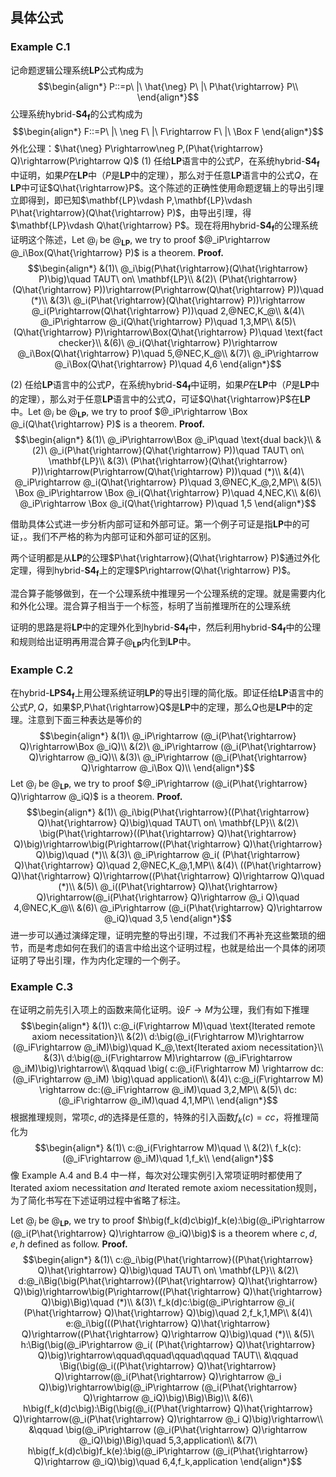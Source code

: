 

## 具体公式

### Example C.1
记命题逻辑公理系统$\mathbf{LP}$公式构成为
$$\begin{align*}
    P::=p\ |\ \hat{\neg} P\ |\ P\hat{\rightarrow} P\\
\end{align*}$$
公理系统$\text{hybrid-}\mathbf{S4_f}$的公式构成为
$$\begin{align*}
    F::=P\ |\ \neg F\ |\ F\rightarrow F\ |\ \Box F
\end{align*}$$
外化公理：$\hat{\neg} P\rightarrow\neg P,(P\hat{\rightarrow} Q)\rightarrow(P\rightarrow Q)$
$(1)$ 任给$\mathbf{LP}$语言中的公式$P$，在系统$\text{hybrid-}\mathbf{S4_f}$中证明，如果$P$在$\mathbf{LP}$中（$P$是$\mathbf{LP}$中的定理），那么对于任意$\mathbf{LP}$语言中的公式$Q$，在$\mathbf{LP}$中可证$Q\hat{\rightarrow}P$。这个陈述的正确性使用命题逻辑上的导出引理立即得到，即已知$\mathbf{LP}\vdash P,\mathbf{LP}\vdash P\hat{\rightarrow}(Q\hat{\rightarrow} P)$，由导出引理，得$\mathbf{LP}\vdash Q\hat{\rightarrow} P$。现在将用$\text{hybrid-}\mathbf{S4_f}$的公理系统证明这个陈述，Let $@_i$ be $@_\mathbf{LP}$, we try to proof $@_iP\rightarrow @_i\Box(Q\hat{\rightarrow} P)$ is a theorem.
**Proof.**
$$\begin{align*}
    &(1)\ @_i\big(P\hat{\rightarrow}(Q\hat{\rightarrow} P)\big)\quad TAUT\ on\ \mathbf{LP}\\
    &(2)\ (P\hat{\rightarrow}(Q\hat{\rightarrow} P))\rightarrow(P\rightarrow(Q\hat{\rightarrow} P))\quad (*)\\
    &(3)\ @_i(P\hat{\rightarrow}(Q\hat{\rightarrow} P))\rightarrow @_i(P\rightarrow(Q\hat{\rightarrow} P))\quad 2,@NEC,K_@\\
    &(4)\ @_iP\rightarrow @_i(Q\hat{\rightarrow} P)\quad 1,3,MP\\
    &(5)\ (Q\hat{\rightarrow} P)\rightarrow\Box(Q\hat{\rightarrow} P)\quad \text{fact checker}\\
    &(6)\ @_i(Q\hat{\rightarrow} P)\rightarrow @_i\Box(Q\hat{\rightarrow} P)\quad 5,@NEC,K_@\\
    &(7)\ @_iP\rightarrow @_i\Box(Q\hat{\rightarrow} P)\quad 4,6
\end{align*}$$

$(2)$ 任给$\mathbf{LP}$语言中的公式$P$，在系统$\text{hybrid-}\mathbf{S4_f}$中证明，如果$P$在$\mathbf{LP}$中（$P$是$\mathbf{LP}$中的定理），那么对于任意$\mathbf{LP}$语言中的公式$Q$，可证$Q\hat{\rightarrow}P$在$\mathbf{LP}$中。Let $@_i$ be $@_\mathbf{LP}$, we try to proof $@_iP\rightarrow \Box @_i(Q\hat{\rightarrow} P)$ is a theorem.
**Proof.**
$$\begin{align*}
    &(1)\ @_iP\rightarrow\Box @_iP\quad \text{dual back}\\
    &(2)\ @_i(P\hat{\rightarrow}(Q\hat{\rightarrow} P))\quad TAUT\ on\ \mathbf{LP}\\
    &(3)\ (P\hat{\rightarrow}(Q\hat{\rightarrow} P))\rightarrow(P\rightarrow(Q\hat{\rightarrow} P))\quad (*)\\
    &(4)\ @_iP\rightarrow @_i(Q\hat{\rightarrow} P)\quad 3,@NEC,K_@,2,MP\\
    &(5)\ \Box @_iP\rightarrow \Box @_i(Q\hat{\rightarrow} P)\quad 4,NEC,K\\
    &(6)\ @_iP\rightarrow \Box @_i(Q\hat{\rightarrow} P)\quad 1,5
\end{align*}$$

借助具体公式进一步分析内部可证和外部可证。第一个例子可证是指$\mathbf{LP}$中的可证，。我们不严格的称为内部可证和外部可证的区别。

两个证明都是从$\mathbf{LP}$的公理$P\hat{\rightarrow}(Q\hat{\rightarrow} P)$通过外化定理，得到$\text{hybrid-}\mathbf{S4_f}$上的定理$P\rightarrow(Q\hat{\rightarrow} P)$。

混合算子能够做到，在一个公理系统中推理另一个公理系统的定理。就是需要内化和外化公理。混合算子相当于一个标签，标明了当前推理所在的公理系统

证明的思路是将$\mathbf{LP}$中的定理外化到$\text{hybrid-}\mathbf{S4_f}$中，然后利用$\text{hybrid-}\mathbf{S4_f}$中的公理和规则给出证明再用混合算子$@_\mathbf{LP}$内化到$\mathbf{LP}$中。

### Example C.2
在$\text{hybrid-}\mathbf{LPS4_f}$上用公理系统证明$\mathbf{LP}$的导出引理的简化版。即证任给$\mathbf{LP}$语言中的公式$P,Q$，如果$P,P\hat{\rightarrow}Q$是$\mathbf{LP}$中的定理，那么$Q$也是$\mathbf{LP}$中的定理。注意到下面三种表达是等价的
$$\begin{align*}
    &(1)\ @_iP\rightarrow (@_i(P\hat{\rightarrow} Q)\rightarrow\Box @_iQ)\\
    &(2)\ @_iP\rightarrow (@_i(P\hat{\rightarrow} Q)\rightarrow @_iQ)\\
    &(3)\ @_iP\rightarrow (@_i(P\hat{\rightarrow} Q)\rightarrow @_i\Box Q)\\
\end{align*}$$
Let $@_i$ be $@_\mathbf{LP}$, we try to proof $@_iP\rightarrow (@_i(P\hat{\rightarrow} Q)\rightarrow @_iQ)$ is a theorem.
**Proof.**
$$\begin{align*}
    &(1)\ @_i\big(P\hat{\rightarrow}((P\hat{\rightarrow} Q)\hat{\rightarrow} Q)\big)\quad TAUT\ on\ \mathbf{LP}\\
    &(2)\ \big(P\hat{\rightarrow}((P\hat{\rightarrow} Q)\hat{\rightarrow} Q)\big)\rightarrow\big(P\rightarrow((P\hat{\rightarrow} Q)\hat{\rightarrow} Q)\big)\quad (*)\\
    &(3)\ @_iP\rightarrow @_i( (P\hat{\rightarrow} Q)\hat{\rightarrow} Q)\quad 2,@NEC,K_@,1,MP\\
    &(4)\ ((P\hat{\rightarrow} Q)\hat{\rightarrow} Q)\rightarrow((P\hat{\rightarrow} Q)\rightarrow Q)\quad (*)\\
    &(5)\ @_i((P\hat{\rightarrow} Q)\hat{\rightarrow} Q)\rightarrow(@_i(P\hat{\rightarrow} Q)\rightarrow @_i Q)\quad 4,@NEC,K_@\\
    &(6)\ @_iP\rightarrow (@_i(P\hat{\rightarrow} Q)\rightarrow @_iQ)\quad 3,5
\end{align*}$$
进一步可以通过演绎定理，证明完整的导出引理，不过我们不再补充这些繁琐的细节，而是考虑如何在我们的语言中给出这个证明过程，也就是给出一个具体的闭项证明了导出引理，作为内化定理的一个例子。
### Example C.3
在证明之前先引入项上的函数来简化证明。设$F\rightarrow M$为公理，我们有如下推理
$$\begin{align*}
    &(1)\ c:@_i(F\rightarrow M)\quad \text{Iterated remote axiom necessitation}\\
    &(2)\ d:\big(@_i(F\rightarrow M)\rightarrow (@_iF\rightarrow @_iM)\big)\quad K_@,\text{Iterated axiom necessitation}\\
    &(3)\ d:\big(@_i(F\rightarrow M)\rightarrow (@_iF\rightarrow @_iM)\big)\rightarrow\\
    &\qquad \big(   c:@_i(F\rightarrow M)  \rightarrow dc:(@_iF\rightarrow @_iM)  \big)\quad application\\
    &(4)\ c:@_i(F\rightarrow M)  \rightarrow dc:(@_iF\rightarrow @_iM)\quad 3,2,MP\\
    &(5)\ dc:(@_iF\rightarrow @_iM)\quad 4,1,MP\\
\end{align*}$$
根据推理规则，常项$c,d$的选择是任意的，特殊的引入函数$f_k(c)=cc$，将推理简化为
$$\begin{align*}
    &(1)\ c:@_i(F\rightarrow M)\quad \\
    &(2)\ f_k(c):(@_iF\rightarrow @_iM)\quad 1,f_k\\
\end{align*}$$
像 Example A.4 and B.4 中一样，每次对公理实例引入常项证明时都使用了$\text{Iterated axiom necessitation}\ and\ \text{Iterated remote axiom necessitation}$规则，为了简化书写在下述证明过程中省略了标注。

Let $@_i$ be $@_\mathbf{LP}$, we try to proof $h\big(f_k(d)c\big)f_k(e):\big(@_iP\rightarrow (@_i(P\hat{\rightarrow} Q)\rightarrow @_iQ)\big)$ is a theorem where $c,d,e,h$ defined as follow.
**Proof.** 
$$\begin{align*}
    &(1)\ c:@_i\big(P\hat{\rightarrow}((P\hat{\rightarrow} Q)\hat{\rightarrow} Q)\big)\quad TAUT\ on\ \mathbf{LP}\\
    &(2)\ d:@_i\Big(\big(P\hat{\rightarrow}((P\hat{\rightarrow} Q)\hat{\rightarrow} Q)\big)\rightarrow\big(P\rightarrow((P\hat{\rightarrow} Q)\hat{\rightarrow} Q)\big)\Big)\quad (*)\\
    &(3)\ f_k(d)c:\big(@_iP\rightarrow @_i( (P\hat{\rightarrow} Q)\hat{\rightarrow} Q)\big)\quad 2,f_k,1,MP\\
    &(4)\ e:@_i\big(((P\hat{\rightarrow} Q)\hat{\rightarrow} Q)\rightarrow((P\hat{\rightarrow} Q)\rightarrow Q)\big)\quad (*)\\
    &(5)\ h:\Big(\big(@_iP\rightarrow @_i( (P\hat{\rightarrow} Q)\hat{\rightarrow} Q)\big)\rightarrow\qquad\qquad\qquad\qquad TAUT\\
    &\qquad \Big(\big(@_i((P\hat{\rightarrow} Q)\hat{\rightarrow} Q)\rightarrow(@_i(P\hat{\rightarrow} Q)\rightarrow @_i Q)\big)\rightarrow\big(@_iP\rightarrow (@_i(P\hat{\rightarrow} Q)\rightarrow @_iQ)\big)\Big)\Big)\\
    &(6)\ h\big(f_k(d)c\big):\Big(\big(@_i((P\hat{\rightarrow} Q)\hat{\rightarrow} Q)\rightarrow(@_i(P\hat{\rightarrow} Q)\rightarrow @_i Q)\big)\rightarrow\\
    &\qquad \big(@_iP\rightarrow (@_i(P\hat{\rightarrow} Q)\rightarrow @_iQ)\big)\Big)\quad 5,3,application\\
    &(7)\ h\big(f_k(d)c\big)f_k(e):\big(@_iP\rightarrow (@_i(P\hat{\rightarrow} Q)\rightarrow @_iQ)\big)\quad 6,4,f_k,application
\end{align*}$$
